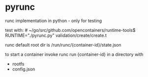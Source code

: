 # pyrunc
runc implementation in python - only for testing


test with:
\# ~/go/src/github.com/opencontainers/runtime-tools$ RUNTIME="./pyrunc.py" validation/create/create.t

runc default root dir is /run/runc/{container-id}/state.json

to start a container invoke runc run {container-id} in a directory with
+ rootfs
+ config.json


